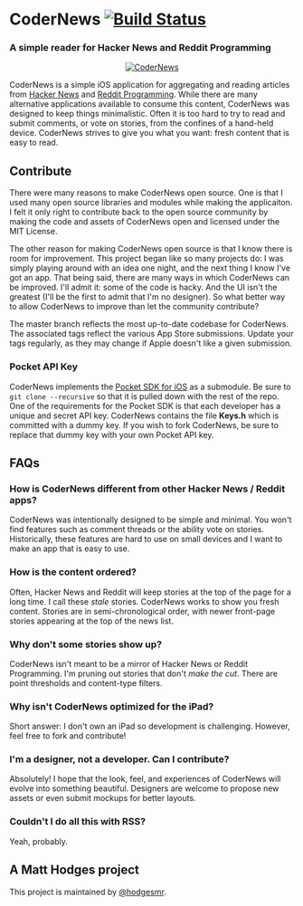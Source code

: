 # CoderNews [![Build Status](https://travis-ci.org/hodgesmr/CoderNews.png)](https://travis-ci.org/[YOUR_GITHUB_USERNAME]/[YOUR_PROJECT_NAME])
### A simple reader for Hacker News and Reddit Programming

<p align="center" >
  <a href="https://itunes.apple.com/us/app/codernews/id643980787?ls=1&mt=8"><img src="https://raw.github.com/hodgesmr/CoderNews/master/coder-news-hero.png" alt="CoderNews" title="CoderNews"></a>
</p>

CoderNews is a simple iOS application for aggregating and reading articles from [Hacker News](http://news.ycombinator.com) and [Reddit Programming](http://reddit.com/r/programming). While there are many alternative applications available to consume this content, CoderNews was designed to keep things minimalistic. Often it is too hard to try to read and submit comments, or vote on stories, from the confines of a hand-held device. CoderNews strives to give you what you want: fresh content that is easy to read.

## Contribute

There were many reasons to make CoderNews open source. One is that I used many open source libraries and modules while making the applicaiton. I felt it only right to contribute back to the open source community by making the code and assets of CoderNews open and licensed under the MIT License.

The other reason for making CoderNews open source is that I know there is room for improvement. This project began like so many projects do: I was simply playing around with an idea one night, and the next thing I know I've got an app. That being said, there are many ways in which CoderNews can be improved. I'll admit it: some of the code is hacky. And the UI isn't the greatest (I'll be the first to admit that I'm no designer). So what better way to allow CoderNews to improve than let the community contribute?

The master branch reflects the most up-to-date codebase for CoderNews. The associated tags reflect the various App Store submissions. Update your tags regularly, as they may change if Apple doesn't like a given submission.

### Pocket API Key

CoderNews implements the [Pocket SDK for iOS](https://github.com/Pocket/Pocket-ObjC-SDK) as a submodule. Be sure to `git clone --recursive` so that it is pulled down with the rest of the repo. One of the requirements for the Pocket SDK is that each developer has a unique and secret API key. CoderNews contains the file **Keys.h** which is committed with a dummy key. If you wish to fork CoderNews, be sure to replace that dummy key with your own Pocket API key. 

## FAQs

### How is CoderNews different from other Hacker News / Reddit apps?

CoderNews was intentionally designed to be simple and minimal. You won't find features such as comment threads or the ability vote on stories. Historically, these features are hard to use on small devices and I want to make an app that is easy to use.

### How is the content ordered?

Often, Hacker News and Reddit will keep stories at the top of the page for a long time. I call these *stale* stories. CoderNews works to show you fresh content. Stories are in semi-chronological order, with newer front-page stories appearing at the top of the news list.

### Why don't some stories show up?

CoderNews isn't meant to be a mirror of Hacker News or Reddit Programming. I'm pruning out stories that don't *make the cut*. There are point thresholds and content-type filters.

### Why isn't CoderNews optimized for the iPad?

Short answer: I don't own an iPad so development is challenging. However, feel free to fork and contribute!

### I'm a designer, not a developer. Can I contribute?

Absolutely! I hope that the look, feel, and experiences of CoderNews will evolve into something beautiful. Designers are welcome to propose new assets or even submit mockups for better layouts.

### Couldn't I do all this with RSS?

Yeah, probably.

## A Matt Hodges project

This project is maintained by [@hodgesmr](http://twitter.com/hodgesmr).
